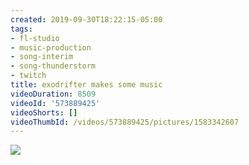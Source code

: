```yaml
---
created: 2019-09-30T18:22:15-05:00
tags:
- fl-studio
- music-production
- song-interim
- song-thunderstorm
- twitch
title: exodrifter makes some music
videoDuration: 8509
videoId: '573889425'
videoShorts: []
videoThumbId: /videos/573889425/pictures/1583342607
---
```


![](20190930232215.jpg)
